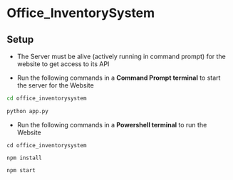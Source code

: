 # Office_InventorySystem

## Setup

- The Server must be alive (actively running in command prompt) for the website to get access to its API

- Run the following commands in a **Command Prompt terminal** to start the server for the Website

``` cmd
cd office_inventorysystem
```

```cmd
python app.py
```

- Run the following commands in a **Powershell terminal** to run the Website

``` shell
cd office_inventorysystem
```

``` shell
npm install
```

``` shell
npm start
```